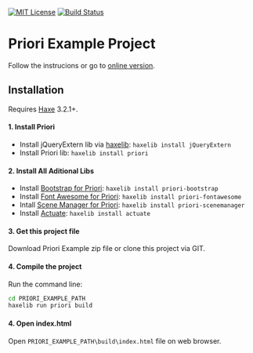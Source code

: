 [![MIT License](https://img.shields.io/badge/license-MIT-blue.svg?style=flat)](LICENSE.md) [![Build Status](https://travis-ci.org/triture/priori-example.svg?style=flat)](https://travis-ci.org/triture/priori-example)

# Priori Example Project

Follow the instrucions or go to [online version](http://priori.triture.com/example).

## Installation
Requires [Haxe](http://haxe.org) 3.2.1+.

#### 1. Install Priori
* Install jQueryExtern lib via [haxelib](http://haxe.org/doc/haxelib/using_haxelib): `haxelib install jQueryExtern`
* Install Priori lib: `haxelib install priori`

#### 2. Install All Aditional Libs
- Install [Bootstrap for Priori](https://github.com/triture/priori-bootstrap): `haxelib install priori-bootstrap`
- Install [Font Awesome for Priori](https://github.com/triture/priori-fontawesome): `haxelib install priori-fontawesome`
- Intall [Scene Manager for Priori](https://github.com/triture/priori-scenemanager): `haxelib install priori-scenemanager`
- Install [Actuate](https://github.com/openfl/actuate): `haxelib install actuate` 

#### 3. Get this project file
Download Priori Example zip file or clone this project via GIT. 

#### 4. Compile the project
Run the command line:
```sh
cd PRIORI_EXAMPLE_PATH
haxelib run priori build
```

#### 4. Open index.html
Open `PRIORI_EXAMPLE_PATH\build\index.html` file on web browser.